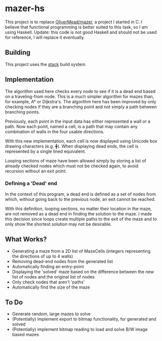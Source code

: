 # mazer-hs
This project is to replace [OliverMead/mazer](https://github.com/OliverMead/mazer),
a project I started in C.
I believe that functional programming is better suited to this task, so I am
using Haskell.
Update: this code is not good Haskell and should not be used for reference, I will replace it eventually.
## Building
This project uses the [stack](https://docs.haskellstack.org/en/stable/build_command/) build system.
## Implementation
The algorithm used here checks every node to see if it is a dead end based on a traveling-from node.
This is a much simpler algorithm for mazes than, for example, A\* or Dijkstra's.
The algorithm here has been improved by only checking nodes if they are a 
branching point and not simply a path between branching points.

Previously, each point in the input data has either represented a wall or a path. Now each point, 
named a cell, is a path that may contain any combination of walls in the four usable directions.

With this new implementation, each cell is now displayed using Unicode box drawing characters (e.g. ╋). When 
displaying dead ends, the cell is represented by a single lined equivalent.

Looping sections of maze have been allowed simply by storing a list of already checked nodes
which must not be checked again, to avoid recursion without an exit point.
### Defining a 'Dead' end 
In the context of this program, a dead end is defined as a set of nodes from which, without going back 
to the previous node, an exit cannot be reached. 

With this definition, looping sections, no matter their location in the maze, are not removed as a dead 
end in finding the solution to the maze. I made this decision since loops create multiple paths to the 
exit of the maze and to only show the shortest solution may not be desirable.

## What Works?
- Generating a maze from a 2D list of MazeCells (integers representing the directions of up to 4 walls)
- Removing dead-end nodes from the generated list
- Automatically finding an entry-point
- Displaying the 'solved' maze based on the difference between the new list of nodes and the original list
  of nodes
- Only check nodes that aren't 'paths'
- Automatically find the size of the maze
## To Do
- Generate random, large mazes to solve
- (Potentially) implement export to bitmap functionality, for generated and solved 
- (Potentially) implement bitmap reading to load and solve B/W image based mazes
